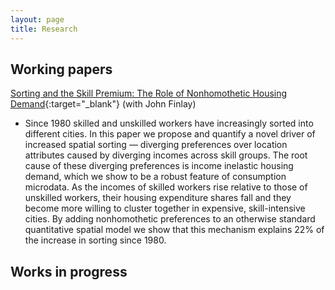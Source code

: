 ```yaml
---
layout: page
title: Research
---
```



## Working papers

[Sorting and the Skill Premium: The Role of Nonhomothetic Housing Demand](papers/FW_wp_Oct20.pdf){:target="_blank"} (with John Finlay)
* Since 1980 skilled and unskilled workers have increasingly sorted into different cities. In this paper we propose and quantify a novel driver of increased spatial sorting — diverging preferences over location attributes caused by diverging incomes across skill groups. The root cause of these diverging preferences is income inelastic housing demand, which we show to be a robust feature of consumption microdata. As the incomes of skilled workers rise relative to those of unskilled workers, their housing expenditure shares fall and they become more willing to cluster together in expensive, skill-intensive cities. By adding nonhomothetic preferences to an otherwise standard quantitative spatial model we show that this mechanism explains 22% of the increase in sorting since 1980.

## Works in progress
